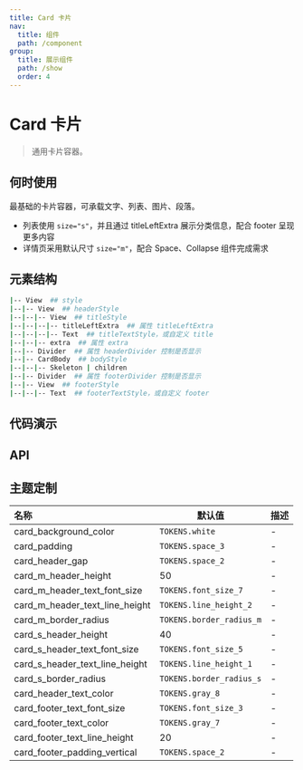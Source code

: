 ```yaml
---
title: Card 卡片
nav:
  title: 组件
  path: /component
group:
  title: 展示组件
  path: /show
  order: 4
---
```


# Card 卡片

> 通用卡片容器。

## 何时使用

最基础的卡片容器，可承载文字、列表、图片、段落。

- 列表使用 `size="s"`，并且通过 titleLeftExtra 展示分类信息，配合 footer 呈现更多内容
- 详情页采用默认尺寸 `size="m"`，配合 Space、Collapse 组件完成需求

## 元素结构

```bash
|-- View  ## style
|--|-- View  ## headerStyle
|--|--|-- View  ## titleStyle
|--|--|--|-- titleLeftExtra  ## 属性 titleLeftExtra
|--|--|--|-- Text  ## titleTextStyle，或自定义 title
|--|--|-- extra  ## 属性 extra
|--|-- Divider  ## 属性 headerDivider 控制是否显示
|--|-- CardBody  ## bodyStyle
|--|--|-- Skeleton | children
|--|-- Divider  ## 属性 footerDivider 控制是否显示
|--|-- View  ## footerStyle
|--|--|-- Text  ## footerTextStyle，或自定义 footer
```

## 代码演示

<code src="./__fixtures__/base.tsx"></code>

<code src="./__fixtures__/loading.tsx"></code>

<code src="./__fixtures__/square.tsx"></code>

## API

## 主题定制

| 名称                           | 默认值                   | 描述 |
| :----------------------------- | ------------------------ | ---- |
| card_background_color          | `TOKENS.white`           | -    |
| card_padding                   | `TOKENS.space_3`         | -    |
| card_header_gap                | `TOKENS.space_2`         | -    |
| card_m_header_height           | 50                       | -    |
| card_m_header_text_font_size   | `TOKENS.font_size_7`     | -    |
| card_m_header_text_line_height | `TOKENS.line_height_2`   | -    |
| card_m_border_radius           | `TOKENS.border_radius_m` | -    |
| card_s_header_height           | 40                       | -    |
| card_s_header_text_font_size   | `TOKENS.font_size_5`     | -    |
| card_s_header_text_line_height | `TOKENS.line_height_1`   | -    |
| card_s_border_radius           | `TOKENS.border_radius_s` | -    |
| card_header_text_color         | `TOKENS.gray_8`          | -    |
| card_footer_text_font_size     | `TOKENS.font_size_3`     | -    |
| card_footer_text_color         | `TOKENS.gray_7`          | -    |
| card_footer_text_line_height   | 20                       | -    |
| card_footer_padding_vertical   | `TOKENS.space_2`         | -    |

